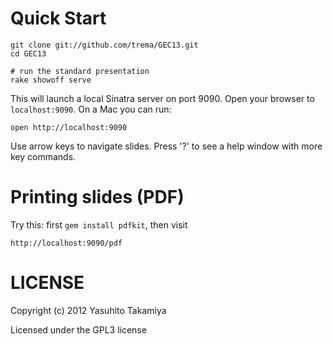 # Quick Start

	git clone git://github.com/trema/GEC13.git
	cd GEC13

	# run the standard presentation
	rake showoff serve

This will launch a local Sinatra server on port 9090. Open your browser to `localhost:9090`. On a Mac you can run:

    open http://localhost:9090

Use arrow keys to navigate slides. Press '?' to see a help window with more key commands.


# Printing slides (PDF)

Try this: first `gem install pdfkit`, then visit

    http://localhost:9090/pdf


# LICENSE
Copyright (c) 2012 Yasuhito Takamiya

Licensed under the GPL3 license
